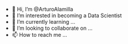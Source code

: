 - 👋 Hi, I’m @ArturoAlamilla
- 👀 I’m interested in becoming a Data Scientist
- 🌱 I’m currently learning ...
- 💞️ I’m looking to collaborate on ...
- 📫 How to reach me ...

<!---
ArturoAlamilla/ArturoAlamilla is a ✨ special ✨ repository because its `README.md` (this file) appears on your GitHub profile.
You can click the Preview link to take a look at your changes.
--->
